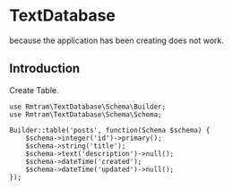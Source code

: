 # TextDatabase
because the application has been creating does not work.

## Introduction

Create Table.

```
use Rmtram\TextDatabase\Schema\Builder;
use Rmtram\TextDatabase\Schema\Schema;

Builder::table('posts', function(Schema $schema) {
    $schema->integer('id')->primary();
    $schema->string('title');
    $schema->text('description')->null();
    $schema->dateTime('created');
    $schema->dateTime('updated')->null();
});

```
